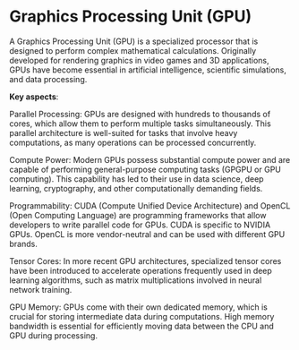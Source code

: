 # Graphics Processing Unit (GPU)

A Graphics Processing Unit (GPU) is a specialized processor that is designed to perform complex mathematical calculations. Originally developed for rendering graphics in video games and 3D applications, GPUs have become essential in artificial intelligence, scientific simulations, and data processing.

**Key aspects**:

Parallel Processing: GPUs are designed with hundreds to thousands of cores, which allow them to perform multiple tasks simultaneously. This parallel architecture is well-suited for tasks that involve heavy computations, as many operations can be processed concurrently.

Compute Power: Modern GPUs possess substantial compute power and are capable of performing general-purpose computing tasks (GPGPU or GPU computing). This capability has led to their use in data science, deep learning, cryptography, and other computationally demanding fields.

Programmability: CUDA (Compute Unified Device Architecture) and OpenCL (Open Computing Language) are programming frameworks that allow developers to write parallel code for GPUs. CUDA is specific to NVIDIA GPUs. OpenCL is more vendor-neutral and can be used with different GPU brands.

Tensor Cores: In more recent GPU architectures, specialized tensor cores have been introduced to accelerate operations frequently used in deep learning algorithms, such as matrix multiplications involved in neural network training.

GPU Memory: GPUs come with their own dedicated memory, which is crucial for storing intermediate data during computations. High memory bandwidth is essential for efficiently moving data between the CPU and GPU during processing.
